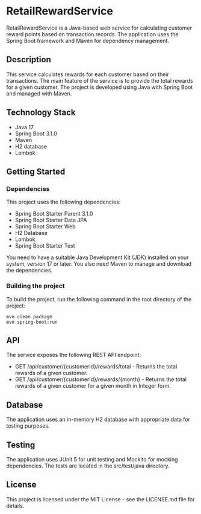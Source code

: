 # RetailRewardService

RetailRewardService is a Java-based web service for calculating customer reward points based on transaction records. The application uses the Spring Boot framework and Maven for dependency management.

## Description

This service calculates rewards for each customer based on their transactions. The main feature of the service is to provide the total rewards for a given customer. The project is developed using Java with Spring Boot and managed with Maven.

## Technology Stack

- Java 17
- Spring Boot 3.1.0
- Maven
- H2 database
- Lombok

## Getting Started

### Dependencies

This project uses the following dependencies:

- Spring Boot Starter Parent 3.1.0
- Spring Boot Starter Data JPA
- Spring Boot Starter Web
- H2 Database
- Lombok
- Spring Boot Starter Test

You need to have a suitable Java Development Kit (JDK) installed on your system, version 17 or later. You also need Maven to manage and download the dependencies.

### Building the project

To build the project, run the following command in the root directory of the project:

```
mvn clean package
mvn spring-boot:run
```

## API

The service exposes the following REST API endpoint:


- GET /api/customer/{customerId}/rewards/total - Returns the total rewards of a given customer.
- GET /api/customer/{customerId}/rewards/{month} - Returns the total rewards of a given customer for a given month in Integer form.

## Database

The application uses an in-memory H2 database with appropriate data for testing purposes.

## Testing

The application uses JUnit 5 for unit testing and Mockito for mocking dependencies. The tests are located in the src/test/java directory.

## License

This project is licensed under the MIT License - see the LICENSE.md file for details.
